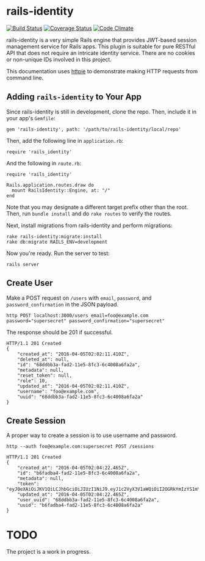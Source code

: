 # rails-identity

[![Build Status](https://travis-ci.org/davidan1981/rails-identity.svg?branch=master)](https://travis-ci.org/davidan1981/rails-identity)
[![Coverage Status](https://coveralls.io/repos/github/davidan1981/rails-identity/badge.svg?branch=master)](https://coveralls.io/github/davidan1981/rails-identity?branch=master)
[![Code Climate](https://codeclimate.com/github/davidan1981/rails-identity/badges/gpa.svg)](https://codeclimate.com/github/davidan1981/rails-identity)

rails-identity is a very simple Rails engine that provides JWT-based session
management service for Rails apps. This plugin is suitable for pure RESTful
API that does not require an intricate identity service. There are no
cookies or non-unique IDs involved in this project.

This documentation uses [httpie](https://github.zom/) to demonstrate making
HTTP requests from command line.

## Adding `rails-identity` to Your App

Since rails-identity is still in development, clone the repo. Then, include
it in your app's `Gemfile`:

    gem 'rails-identity', path: '/path/to/rails-identity/local/repo'

Then, add the following line in `application.rb`:

    require 'rails_identity'

And the following in `route.rb`:

    require 'rails_identity'

    Rails.application.routes.draw do
      mount RailsIdentity::Engine, at: "/"
    end

Note that you may designate a different target prefix other than the root.
Then, run `bundle install` and do `rake routes` to verify the routes.

Next, install migrations from rails-identity and perform migrations:

    rake rails-identity:migrate:install
    rake db:migrate RAILS_ENV=development

Now you're ready. Run the server to test:

    rails server

## Create User

Make a POST request on `/users` with `email`, `password`, and
`password_confirmation` in the JSON payload.

    http POST localhost:3000/users email=foo@example.com password="supersecret" password_confirmation="supersecret"

The response should be 201 if successful.

    HTTP/1.1 201 Created
    {
        "created_at": "2016-04-05T02:02:11.410Z",
        "deleted_at": null,
        "id": "68ddbb3a-fad2-11e5-8fc3-6c4008a6fa2a",
        "metadata": null,
        "reset_token": null,
        "role": 10,
        "updated_at": "2016-04-05T02:02:11.410Z",
        "username": "foo@example.com",
        "uuid": "68ddbb3a-fad2-11e5-8fc3-6c4008a6fa2a"
    }

## Create Session

A proper way to create a session is to use username and password. 

    http --auth foo@example.com:supersecret POST /sessions

    HTTP/1.1 201 Created
    {
        "created_at": "2016-04-05T02:04:22.465Z",
        "id": "b6fadba4-fad2-11e5-8fc3-6c4008a6fa2a",
        "metadata": null,
        "token": "eyJ0eXAiOiJKV1QiLCJhbGciOiJIUzI1NiJ9.eyJ1c2VyX3V1aWQiOiI2OGRkYmIzYS1mYWQyLTExZTUtOGZjMy02YzQwMDhhNmZhMmEiLCJzZXNzaW9uX3V1aWQiOiJiNmZhZGJhNC1mYWQyLTExZTUtOGZjMy02YzQwMDhhNmZhMmEiLCJyb2xlIjoxMCwiaWF0IjoxNDU5ODIxODYyLCJleHAiOjE0NjEwMzE0NjJ9.B9Ld00JvHUZT37THrwFrHzUwxIx6s3UFPbVCCwYzRrQ",
        "updated_at": "2016-04-05T02:04:22.465Z",
        "user_uuid": "68ddbb3a-fad2-11e5-8fc3-6c4008a6fa2a",
        "uuid": "b6fadba4-fad2-11e5-8fc3-6c4008a6fa2a"
    }

# TODO

The project is a work in progress.
